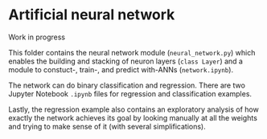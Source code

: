 # Artificial neural network

Work in progress

This folder contains the neural network module (`neural_network.py`) which enables the building and stacking of neuron layers (`class Layer`) and a module to constuct-, train-, and predict with-ANNs (`network.ipynb`).  

The network can do binary classification and regression. There are two Jupyter Notebook `.ipynb` files for regression and classification examples.  

Lastly, the regression example also contains an exploratory analysis of how exactly the network achieves its goal by looking manually at all the weights and trying to make sense of it (with several simplifications).
